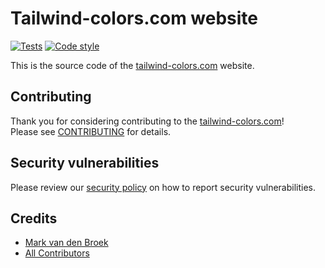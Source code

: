 # Tailwind-colors.com website

[![Tests][ico-tests]][link-tests]
[![Code style][ico-code-style]][link-code-style]

This is the source code of the [tailwind-colors.com][link-website] website.

## Contributing

Thank you for considering contributing to the [tailwind-colors.com][link-website]!  
Please see [CONTRIBUTING](.github/CONTRIBUTING.md) for details.

## Security vulnerabilities

Please review our [security policy](.github/SECURITY.md) on how to report security vulnerabilities.

## Credits

- [Mark van den Broek](https://github.com/mvdnbrk)
- [All Contributors](../../contributors)

[link-website]: https://tailwind-colors.com
[ico-tests]: https://github.com/mvdnbrk/tailwind-colors.com/workflows/tests/badge.svg?branch=master
[link-tests]: https://github.com/mvdnbrk/tailwind-colors.com/actions?query=workflow%3Atests
[ico-code-style]: https://github.com/mvdnbrk/tailwind-colors.com/workflows/code%20style/badge.svg?branch=master
[link-code-style]: https://github.com/mvdnbrk/tailwind-colors.com/actions?query=workflow%3A%22code+style%22
